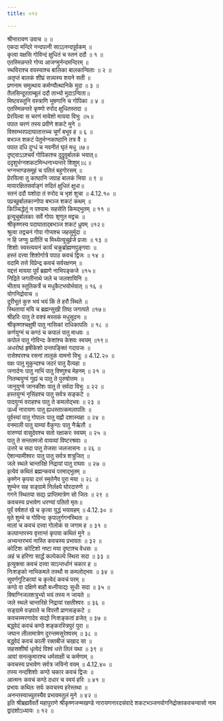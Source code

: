 ```yaml
---
title: ०१२

---
```

श्रीनारायण उवाच ॥ ॥  
एकदा मन्दिरे नन्दपत्नी साऽऽनन्दपूर्वकम् ॥  
कृत्वा वक्षसि गोविन्दं क्षुधितं च स्तनं ददौ ॥ १ ॥  
एतस्मिन्नन्तरे गोप्य आजग्मुर्नन्दमन्दिरम् ॥  
स्थविराश्च वयस्याश्च बालिका बालकान्विताः ॥ २ ॥  
अतृप्तं बालकं शीघ्रं सन्न्यस्य शयने सती ॥  
प्रणनाम समुत्थाय कर्मण्यौत्थानिके मुदा ॥ ३ ॥  
तैलसिन्दूरताम्बूलं ददौ ताभ्यो मुदाऽन्विता॥  
मिष्टवस्तूनि वस्त्राणि भूषणानि च गोपिका ॥ ४ ॥  
एतस्मिन्नन्तरे कृष्णो रुरोद क्षुधितस्तदा ॥  
प्रेरयित्वा स चरणं मायेशो मायया विभुः ॥५॥  
पपात चरणं तस्य प्रवीणे शकटे मुने ॥  
विश्वम्भरपदाघातात्तच्च चूर्णं बभूव ह ॥ ६ ॥  
बभञ्ज शकटं पेतुर्भग्नकाष्ठानि तत्र वै ॥  
पपात दधि दुग्धं च नवनीतं घृतं मधु ॥७॥  
दृष्ट्वाऽऽश्चर्यं गोपिकाश्च दुद्रुवुर्बालकं भयात्॥  
ददृशुर्भग्नशकटमिन्धनाभ्यन्तरे शिशुम्॥८॥  
भग्नभाण्डसमूहं च पतितं बहुगोरसम् ॥  
प्रेरयित्वा तु काष्ठानि जग्राह बालकं भिया ॥ ९ ॥  
मायारक्षितसर्वाङ्गं रुदितं क्षुधितं क्षुधा॥  
स्तनं ददौ यशोदा तं रुरोद च भृशं शुचा ॥ 4.12.१० ॥  
पप्रच्छुर्बालकान्गोपा बभञ्ज शकटं कथम् ॥  
किञ्चिद्धेतुं न पश्यामः सहसेति किमद्भुतम् ॥ ११ ॥  
इत्यूचुर्बालकाः सर्वे गोपाः शृणुत मद्वचः ॥  
श्रीकृष्णस्य पदाघाताद्बभञ्ज शकटं ध्रुवम् ॥१२॥  
श्रुत्वा तद्वचनं गोपा गोप्यश्च जहसुर्मुदा ॥  
न हि जग्मुः प्रतीतिं च मिथ्येत्यूचुर्व्रजे प्रजाः ॥ १३ ॥  
शिशोः स्वस्त्ययनं कार्यं चक्रुर्ब्राह्मणपुङ्गवाः ॥  
हस्तं दत्त्वा शिशोर्गात्रे पपाठ कवचं द्विजः ॥ १४ ॥  
वदामि तत्ते विप्रेन्द्र कवचं सर्वरक्षणम् ॥  
यद्दत्तं मायया पूर्वं ब्रह्मणे नाभिपङ्कजे ॥१५॥  
निद्रिते जगतीनाथे जले च जलशायिनि ॥  
भीताय स्तुतिकर्त्रे च मधुकैटभयोर्भयात् ॥ १६ ॥  
योगनिद्रोवाच ॥  
दूरीभूतं कुरु भयं भयं किं ते हरौ स्थिते ॥  
स्थितायां मयि च ब्रह्मन्सुखी तिष्ठ जगत्पते ॥१७॥  
श्रीहरिः पातु ते वक्त्रं मस्तकं मधुसूदनः ॥  
श्रीकृष्णश्चक्षुषी पातु नासिकां राधिकापतिः ॥ १८ ॥  
कर्णयुग्मं च कण्ठं च कपालं पातु माधवः ॥  
कपोलं पातु गोविन्दः केशांश्च केशवः स्वयम् ॥१९॥  
अधरोष्ठं हृषीकेशो दन्तपङ्क्तिं गदाग्रजः ॥  
रासेश्वरश्च रसनां तालुकं वामनो विभुः ॥ 4.12.२० ॥  
वक्षः पातु मुकुन्दश्च जठरं पातु दैत्यहा ॥  
जनार्दनः पातु नाभिं पातु विष्णुश्च मेहनम् ॥ २१ ॥  
नितम्बयुग्मं गुह्यं च पातु ते पुरुषोत्तमः ॥  
जानुयुग्मे जानकीशः पातु ते सर्वदा विभुः ॥ २२ ॥  
हस्तयुग्मं नृसिंहश्च पातु सर्वत्र सङ्कटे ॥  
पादयुग्मं वराहश्च पातु ते कमलोद्भवः ॥ २३ ॥  
ऊर्ध्वं नारायणः पातु ह्यधस्तात्कमलापतिः ॥  
पूर्वस्यां पातु गोपालः पातु वह्नौ दशास्यहा ॥ २४ ॥  
वनमाली पातु याम्यां वैकुण्ठः पातु नैर्ऋतौ ॥  
वारुण्यां वासुदेवश्च सतो रक्षाकरः स्वयम् ॥ २५ ॥  
पातु ते सन्ततमजो वायव्यां विष्टरश्रवाः ॥  
उत्तरे च सदा पातु तेजसा जलजासनः ॥ २६ ॥  
ऐशान्यामीश्वरः पातु पातु सर्वत्र शत्रुजित् ॥  
जले स्थले चान्तरिक्षे निद्रायां पातु राघवः ॥ २७ ॥  
इत्येवं कथितं ब्रह्मन्कवचं परमाद्भुतम् ॥  
कृष्णेन कृपया दत्तं स्मृतेनैव पुरा मया ॥ २८ ॥  
शुम्भेन सह सङ्ग्रामे निर्लक्ष्ये घोरदारुणे ॥  
गगने स्थितया सद्यः प्राप्तिमात्रेण सो जितः ॥ २९ ॥  
कवचस्य प्रभावेण धरण्यां पतितो मृतः॥  
पूर्वं वर्षशतं खे च कृत्वा युद्धं भयावहम् ॥ 4.12.३० ॥  
मृते शुम्भे च गोविन्दः कृपालुर्गगनस्थितः ॥  
मालां च कवचं दत्त्वा गोलोकं स जगाम ह ॥ ३१ ॥  
कल्पान्तरस्य वृत्तान्तं कृपया कथितं मुने ॥  
अभ्यन्तरभयं नास्ति कवचस्य प्रभावतः ॥ ३२ ॥  
कोटिशः कोटिशो नष्टा मया दृष्टाश्च वेधसः ॥  
अहं च हरिणा सार्द्धं कल्पेकल्पे स्थिरा सदा ॥ ३३ ॥  
इत्युक्त्वा कवचं दत्त्वा साऽन्तर्धानं चकार ह ॥  
निःशङ्को नाभिकमले तस्थौ स कमलोद्भवः ॥ ३४ ॥  
सुवर्णगुटिकायां च कृत्वेदं कवचं परम् ॥  
कण्ठे वा दक्षिणे बाहौ बध्नीयाद्यः सुधीः सदा ॥ ३५ ॥  
विषाग्निजलशत्रुभ्यो भयं तस्य न जायते ॥  
जले स्थले चान्तरिक्षे निद्रायां रक्षतीश्वरः ॥ ३६ ॥  
सङ्ग्रामे वज्रपाते च विपत्तौ प्राणसङ्कटे ॥  
कवचस्मरणादेव सद्यो निःशङ्कतां व्रजेत् ॥ ३७ ॥  
बद्ध्वेदं कवचं कण्ठे शङ्करस्त्रिपुरं पुरा ॥  
जघान लीलामात्रेण दुरन्तमसुरेश्वरम् ॥ ३८ ॥  
बद्ध्वेदं कवचं काली रक्तबीजं चखाद सा ॥  
सहस्रशीर्षा धृत्वेदं विश्वं धत्ते तिलं यथा ॥ ३९ ॥  
आवां सनत्कुमारश्च धर्मसाक्षी च कर्मणाम् ॥  
कवचस्य प्रभावेण सर्वत्र जयिनो वयम् ॥ 4.12.४० ॥  
तस्य नन्दशिशोः कण्ठे चकार कवचं द्विजः ॥  
आत्मनः कवचं कण्ठे दधार च स्वयं हरिः ॥ ४१ ॥  
प्रभावः कथितः सर्वः कवचस्य हरेस्तथा ॥  
अनन्तस्याच्युतस्यैव प्रभावमतुलं मुने ॥ ४२ ॥  
इति श्रीब्रह्मवैवर्ते महापुराणे श्रीकृष्णजन्मखण्डे नारायणनारदसंवादे शकटभञ्जनयोगनिद्रोक्तकवचन्यासो नाम द्वादशोऽध्यायः ॥ १२ ॥